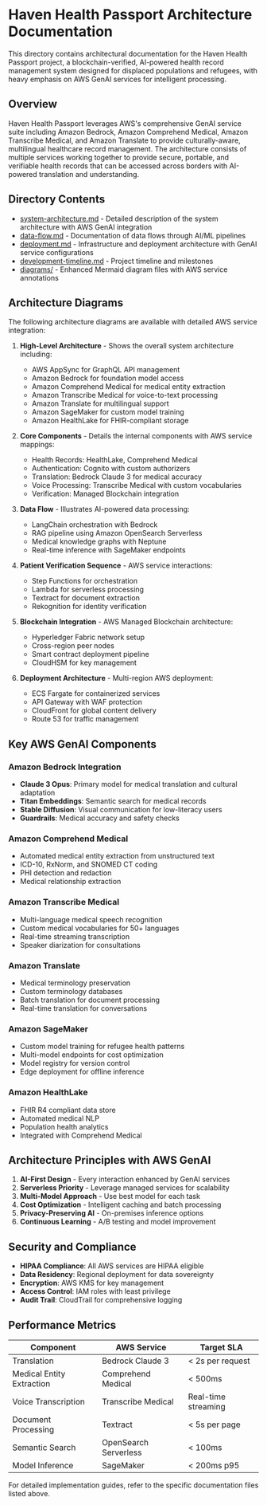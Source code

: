 # Haven Health Passport Architecture Documentation

This directory contains architectural documentation for the Haven Health Passport project, a blockchain-verified, AI-powered health record management system designed for displaced populations and refugees, with heavy emphasis on AWS GenAI services for intelligent processing.

## Overview

Haven Health Passport leverages AWS's comprehensive GenAI service suite including Amazon Bedrock, Amazon Comprehend Medical, Amazon Transcribe Medical, and Amazon Translate to provide culturally-aware, multilingual healthcare record management. The architecture consists of multiple services working together to provide secure, portable, and verifiable health records that can be accessed across borders with AI-powered translation and understanding.

## Directory Contents

- [system-architecture.md](./system-architecture.md) - Detailed description of the system architecture with AWS GenAI integration
- [data-flow.md](./data-flow.md) - Documentation of data flows through AI/ML pipelines
- [deployment.md](./deployment.md) - Infrastructure and deployment architecture with GenAI service configurations
- [development-timeline.md](./development-timeline.md) - Project timeline and milestones
- [diagrams/](./diagrams/) - Enhanced Mermaid diagram files with AWS service annotations

## Architecture Diagrams

The following architecture diagrams are available with detailed AWS service integration:

1. **High-Level Architecture** - Shows the overall system architecture including:
   - AWS AppSync for GraphQL API management
   - Amazon Bedrock for foundation model access
   - Amazon Comprehend Medical for medical entity extraction
   - Amazon Transcribe Medical for voice-to-text processing
   - Amazon Translate for multilingual support
   - Amazon SageMaker for custom model training
   - Amazon HealthLake for FHIR-compliant storage

2. **Core Components** - Details the internal components with AWS service mappings:
   - Health Records: HealthLake, Comprehend Medical
   - Authentication: Cognito with custom authorizers
   - Translation: Bedrock Claude 3 for medical accuracy
   - Voice Processing: Transcribe Medical with custom vocabularies
   - Verification: Managed Blockchain integration

3. **Data Flow** - Illustrates AI-powered data processing:
   - LangChain orchestration with Bedrock
   - RAG pipeline using Amazon OpenSearch Serverless
   - Medical knowledge graphs with Neptune
   - Real-time inference with SageMaker endpoints

4. **Patient Verification Sequence** - AWS service interactions:
   - Step Functions for orchestration
   - Lambda for serverless processing
   - Textract for document extraction
   - Rekognition for identity verification

5. **Blockchain Integration** - AWS Managed Blockchain architecture:
   - Hyperledger Fabric network setup
   - Cross-region peer nodes
   - Smart contract deployment pipeline
   - CloudHSM for key management

6. **Deployment Architecture** - Multi-region AWS deployment:
   - ECS Fargate for containerized services
   - API Gateway with WAF protection
   - CloudFront for global content delivery
   - Route 53 for traffic management

## Key AWS GenAI Components

### Amazon Bedrock Integration
- **Claude 3 Opus**: Primary model for medical translation and cultural adaptation
- **Titan Embeddings**: Semantic search for medical records
- **Stable Diffusion**: Visual communication for low-literacy users
- **Guardrails**: Medical accuracy and safety checks

### Amazon Comprehend Medical
- Automated medical entity extraction from unstructured text
- ICD-10, RxNorm, and SNOMED CT coding
- PHI detection and redaction
- Medical relationship extraction

### Amazon Transcribe Medical
- Multi-language medical speech recognition
- Custom medical vocabularies for 50+ languages
- Real-time streaming transcription
- Speaker diarization for consultations

### Amazon Translate
- Medical terminology preservation
- Custom terminology databases
- Batch translation for document processing
- Real-time translation for conversations

### Amazon SageMaker
- Custom model training for refugee health patterns
- Multi-model endpoints for cost optimization
- Model registry for version control
- Edge deployment for offline inference

### Amazon HealthLake
- FHIR R4 compliant data store
- Automated medical NLP
- Population health analytics
- Integrated with Comprehend Medical

## Architecture Principles with AWS GenAI

1. **AI-First Design** - Every interaction enhanced by GenAI services
2. **Serverless Priority** - Leverage managed services for scalability
3. **Multi-Model Approach** - Use best model for each task
4. **Cost Optimization** - Intelligent caching and batch processing
5. **Privacy-Preserving AI** - On-premises inference options
6. **Continuous Learning** - A/B testing and model improvement

## Security and Compliance

- **HIPAA Compliance**: All AWS services are HIPAA eligible
- **Data Residency**: Regional deployment for data sovereignty
- **Encryption**: AWS KMS for key management
- **Access Control**: IAM roles with least privilege
- **Audit Trail**: CloudTrail for comprehensive logging

## Performance Metrics

| Component | AWS Service | Target SLA |
|-----------|------------|------------|
| Translation | Bedrock Claude 3 | < 2s per request |
| Medical Entity Extraction | Comprehend Medical | < 500ms |
| Voice Transcription | Transcribe Medical | Real-time streaming |
| Document Processing | Textract | < 5s per page |
| Semantic Search | OpenSearch Serverless | < 100ms |
| Model Inference | SageMaker | < 200ms p95 |

For detailed implementation guides, refer to the specific documentation files listed above.